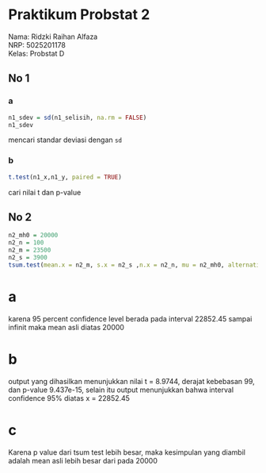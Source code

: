 # Praktikum Probstat 2
Nama: Ridzki Raihan Alfaza  
NRP: 5025201178  
Kelas: Probstat D  
## No 1
### a
```r
n1_sdev = sd(n1_selisih, na.rm = FALSE)
n1_sdev
```
mencari standar deviasi dengan `sd`
### b
```r
t.test(n1_x,n1_y, paired = TRUE)
```
cari nilai t dan p-value
## No 2
```r
n2_mh0 = 20000
n2_n = 100
n2_m = 23500
n2_s = 3900
tsum.test(mean.x = n2_m, s.x = n2_s ,n.x = n2_n, mu = n2_mh0, alternative = "greater", var.equal =  TRUE)
```
# a
karena 95 percent confidence level berada pada interval 22852.45 sampai infinit maka mean asli diatas 20000
# b
output yang dihasilkan menunjukkan nilai t = 8.9744, derajat kebebasan 99, dan p-value 9.437e-15, selain itu output menunjukkan bahwa interval confidence 95% diatas x = 22852.45
# c
Karena p value dari tsum test lebih besar, maka kesimpulan yang diambil adalah mean asli lebih besar dari pada 20000

